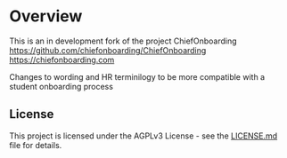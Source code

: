 # Overview

This is an in development fork of the project ChiefOnboarding https://github.com/chiefonboarding/ChiefOnboarding   https://chiefonboarding.com  

Changes to wording and HR terminilogy to be more compatible with a student onboarding process

## License
This project is licensed under the AGPLv3 License - see the [LICENSE.md](LICENSE.md) file for details.
